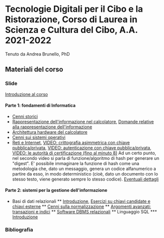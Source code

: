 # Tecnologie Digitali per il Cibo e la Ristorazione, Corso di Laurea in Scienza e Cultura del Cibo, A.A. 2021-2022

Tenuto da Andrea Brunello, PhD

## Materiali del corso


### Slide

[Introduzione al corso](https://github.com/dslab-uniud/teaching/blob/main/courses/Tecnologie%20Digitali%20per%20il%20Cibo%20e%20la%20Ristorazione/0%20-%20Introduzione%20al%20corso.pdf)

#### Parte 1: fondamenti di Informatica
* [Cenni storici](https://github.com/dslab-uniud/teaching/blob/main/courses/Tecnologie%20Digitali%20per%20il%20Cibo%20e%20la%20Ristorazione/1%20-%20Cenni%20storici.pdf)
* [Rappresentazione dell'informazione nel calcolatore](https://github.com/dslab-uniud/teaching/blob/main/courses/Tecnologie%20Digitali%20per%20il%20Cibo%20e%20la%20Ristorazione/2%20-%20Rappresentazione%20dell'informazione.pdf), [Domande relative alla rappresentazione dell'informazione](https://github.com/dslab-uniud/teaching/blob/main/courses/Tecnologie%20Digitali%20per%20il%20Cibo%20e%20la%20Ristorazione/2b%20-%20Domande%20(2021-10-01).pdf)
* [Architettura hardware del calcolatore](https://github.com/dslab-uniud/teaching/blob/main/courses/Tecnologie%20Digitali%20per%20il%20Cibo%20e%20la%20Ristorazione/3%20-%20Il%20Calcolatore.pdf)
* [Cenni sui sistemi operativi](https://github.com/dslab-uniud/teaching/blob/main/courses/Tecnologie%20Digitali%20per%20il%20Cibo%20e%20la%20Ristorazione/4%20-%20Sistemi%20operativi.pdf)
* [Reti e Internet](https://github.com/dslab-uniud/teaching/blob/main/courses/Tecnologie%20Digitali%20per%20il%20Cibo%20e%20la%20Ristorazione/5%20-%20Reti%20e%20Internet.pdf), [VIDEO: crittografia asimmetrica con chiave pubblica/privata](https://www.youtube.com/watch?v=AQDCe585Lnc), [VIDEO: autenticazione con chiave pubblica/privata](https://www.youtube.com/watch?v=TmA2QWSLSPg), [VIDEO: le autorità di certificazione (fino al minuto 8)](https://www.youtube.com/watch?v=T4Df5_cojAs&t=147s) Ad un certo punto, nel secondo video si parla di funzione/algoritmo di hash per generare un "digest". E' possibile immaginare la funzione di hash come una metodologia che, dato un messaggio, genera un codice alfanumerico a partire da esso, in modo deterministico (cioè, dato un documento con lo stesso testo, viene generato sempre lo stesso codice). [Eventuali dettagli](https://it.wikipedia.org/wiki/Funzione_di_hash)


#### Parte 2: sistemi per la gestione dell'informazione

* Basi di dati relazionali
** [Introduzione](https://github.com/dslab-uniud/teaching/blob/main/courses/Tecnologie%20Digitali%20per%20il%20Cibo%20e%20la%20Ristorazione/6%20-%20Basi_di_dati_relazionali%20-%20Intro.pdf), [Esercizi su chiavi candidate e chiavi esterne](https://github.com/dslab-uniud/teaching/blob/main/courses/Tecnologie%20Digitali%20per%20il%20Cibo%20e%20la%20Ristorazione/6b%20-%20Basi_di_dati_relazionali%20-%20Esercizi.pdf)
** [Cenni sulla normalizzazione](https://github.com/dslab-uniud/teaching/blob/main/courses/Tecnologie%20Digitali%20per%20il%20Cibo%20e%20la%20Ristorazione/7%20-%20Basi_di_dati_relazionali___Normalizzazione.pdf)
** [Argomenti avanzati: transazioni e indici](https://github.com/dslab-uniud/teaching/blob/main/courses/Tecnologie%20Digitali%20per%20il%20Cibo%20e%20la%20Ristorazione/8%20-%20Basi_di_dati_relazionali___Argomenti_avanzati.pdf)
** [Software DBMS relazionali](https://github.com/dslab-uniud/teaching/blob/main/courses/Tecnologie%20Digitali%20per%20il%20Cibo%20e%20la%20Ristorazione/9%20-%20Basi_di_dati_relazionali___DBMS_Relazionali.pdf)
** Linguaggio SQL
*** [Introduzione](https://github.com/dslab-uniud/teaching/blob/main/courses/Tecnologie%20Digitali%20per%20il%20Cibo%20e%20la%20Ristorazione/10%20-%20Basi_di_dati_relazionali___SQL.pdf)

### Bibliografia
